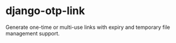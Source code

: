 # django-otp-link
Generate one-time or multi-use links with expiry and temporary file management support.
